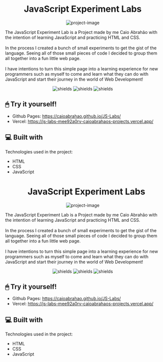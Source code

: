 <h1 align="center" id="title">JavaScript Experiment Labs</h1>

<p align="center"><img src="https://socialify.git.ci/caioabrahao/JS-Labs/image?description=1&amp;font=Rokkitt&amp;language=1&amp;name=1&amp;owner=1&amp;pattern=Plus&amp;pulls=1&amp;stargazers=1&amp;theme=Auto" alt="project-image"></p>

<p id="description">The JavaScript Experiment Lab is a Project made by me Caio Abrahão with the intention of learning JavaScript and practicing HTML and CSS. <br><br> In the process I created a bunch of small experiments to get the gist of the language.
  Seeing all of those small pieces of code I decided to group them all together into a fun little web page. <br><br>I have intentions to turn this simple page into a learning experience for new programmers such as myself to come and learn what they can do with JavaScript and start their journey in the world of Web Development!</p>

<p align="center"><img src="https://img.shields.io/github/commit-activity/t/caioabrahao/JS-Labs" alt="shields">      <img src="https://img.shields.io/github/created-at/caioabrahao/JS-Labs" alt="shields">      <img src="https://img.shields.io/github/last-commit/caioabrahao/JS-Labs" alt="shields"></p>


<h2>🖱 Try it yourself!</h2>

* Github Pages: https://caioabrahao.github.io/JS-Labs/
* Vercel: https://js-labs-mee92a0rv-caioabrahaos-projects.vercel.app/


<h2>💻 Built with</h2>

Technologies used in the project:

*   HTML
*   CSS
*   JavaScript<h1 align="center" id="title">JavaScript Experiment Labs</h1>

<p align="center"><img src="https://socialify.git.ci/caioabrahao/JS-Labs/image?description=1&amp;font=Rokkitt&amp;language=1&amp;name=1&amp;owner=1&amp;pattern=Plus&amp;pulls=1&amp;stargazers=1&amp;theme=Auto" alt="project-image"></p>

<p id="description">The JavaScript Experiment Lab is a Project made by me Caio Abrahão with the intention of learning JavaScript and practicing HTML and CSS. <br><br> In the process I created a bunch of small experiments to get the gist of the language.
  Seeing all of those small pieces of code I decided to group them all together into a fun little web page. <br><br>I have intentions to turn this simple page into a learning experience for new programmers such as myself to come and learn what they can do with JavaScript and start their journey in the world of Web Development!</p>

<p align="center"><img src="https://img.shields.io/github/commit-activity/t/caioabrahao/JS-Labs" alt="shields">      <img src="https://img.shields.io/github/created-at/caioabrahao/JS-Labs" alt="shields">      <img src="https://img.shields.io/github/last-commit/caioabrahao/JS-Labs" alt="shields"></p>


<h2>🖱 Try it yourself!</h2>

* Github Pages: https://caioabrahao.github.io/JS-Labs/
* Vercel: https://js-labs-mee92a0rv-caioabrahaos-projects.vercel.app/


<h2>💻 Built with</h2>

Technologies used in the project:

*   HTML
*   CSS
*   JavaScript